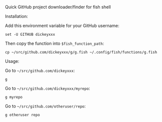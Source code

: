 Quick GitHub project downloader/finder for fish shell

Installation:

Add this environment variable for your GitHub username:

    set -U GITHUB dickeyxxx

Then copy the function into `$fish_function_path`:

    cp ~/src/github.com/dickeyxxx/g/g.fish ~/.config/fish/functions/g.fish

Usage:

Go to `~/src/github.com/dickeyxxx`:

```
g
```

Go to `~/src/github.com/dickeyxxx/myrepo`:

```
g myrepo
```

Go to `~/src/github.com/otheruser/repo`:

```
g otheruser repo
```

